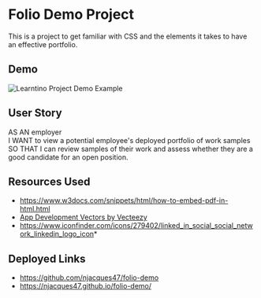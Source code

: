 # Folio Demo Project
This is a project to get familiar with CSS and the elements it takes to have an effective portfolio.

## Demo
![Learntino Project Demo Example](./assets/images/module-02-homework-demo.gif)

## User Story
AS AN employer <br/>
I WANT to view a potential employee's deployed portfolio of work samples <br/>
SO THAT I can review samples of their work and assess whether they are a good candidate for an open position. 

## Resources Used
* https://www.w3docs.com/snippets/html/how-to-embed-pdf-in-html.html
* <a href="https://www.vecteezy.com/free-vector/app-development">App Development Vectors by Vecteezy</a>
* https://www.iconfinder.com/icons/279402/linked_in_social_social_network_linkedin_logo_icon*

## Deployed Links
* https://github.com/njacques47/folio-demo
* https://njacques47.github.io/folio-demo/